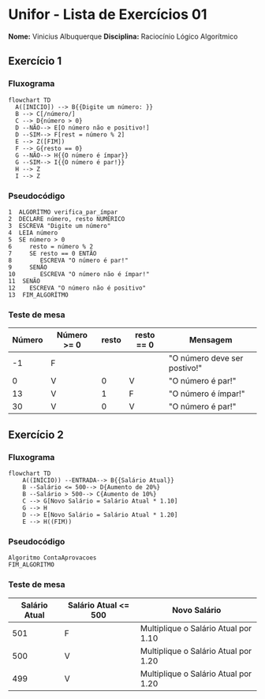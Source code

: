 # Unifor - Lista de Exercícios 01
**Nome:** Vinicius Albuquerque
**Disciplina:** Raciocínio Lógico Algorítmico

## Exercício 1 
### Fluxograma

```mermaid
flowchart TD  
  A([INICIO]) --> B{{Digite um número: }}
  B --> C[/número/]
  C --> D{número > 0}
  D --NÃO--> E[O número não e positivo!]
  D --SIM--> F[rest = número % 2]
  E --> Z([FIM])
  F --> G{resto == 0}
  G --NÃO--> H{{O número é ímpar}}
  G --SIM--> I{{O número é par!}}
  H --> Z
  I --> Z
```
### Pseudocódigo
```
1  ALGORÍTMO verifica_par_ímpar
2  DECLARE número, resto NUMÉRICO
3  ESCREVA "Digite um número"
4  LEIA número
5  SE número > 0
6     resto = número % 2
7     SE resto == 0 ENTÃO
8        ESCREVA "O número é par!"
9     SENÃO
10       ESCREVA "O número não é ímpar!"
11  SENÃO
12    ESCREVA "O número não é positivo"
13  FIM_ALGORÍTMO 
```
### Teste de mesa
| Número | Número >= 0 | resto | resto == 0 | Mensagem |
| -- | -- | -- | -- | -- | 
| -1 | F |   |   | "O número deve ser postivo!" |
| 0  | V | 0 | V | "O número é par!" |
| 13 | V | 1 | F | "O número é ímpar!" |
| 30 | V | 0 | V | "O número é par!" |


## Exercício 2 
### Fluxograma
```mermaid
flowchart TD
    A((INÍCIO)) --ENTRADA--> B{{Salário Atual}}
    B --Salário <= 500--> D{Aumento de 20%}
    B --Salário > 500--> C{Aumento de 10%}
    C --> G[Novo Salário = Salário Atual * 1.10]
    G --> H
    D --> E[Novo Salário = Salário Atual * 1.20]
    E --> H((FIM))
```
### Pseudocódigo
```
Algoritmo ContaAprovacoes
FIM_ALGORITMO
```

### Teste de mesa

| Salário Atual| Salário Atual <= 500 | Novo Salário                               | 
|      --      |      --              |      --                                    |
| 501          | F                    | Multiplique o Salário Atual por 1.10       |
| 500          | V                    | Multiplique o Salário Atual por 1.20       |
| 499          | V                    | Multiplique o Salário Atual por 1.20       |


